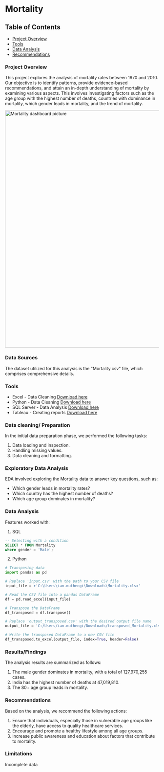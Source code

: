 # Mortality

## Table of Contents

- [Project Overview](#project-overview)
- [Tools](#tools)
- [Data Analysis](#data-analysis)
- [Recommendations](#recommendations)

### Project Overview

This project explores the analysis of mortality rates between 1970 and 2010. Our objective is to identify patterns, provide evidence-based recommendations, and attain an in-depth understanding of mortality by examining various aspects. This involves investigating factors such as the age group with the highest number of deaths, countries with dominance in mortality, which gender leads in mortality, and the trend of mortality.

<img width="776" alt="Mortality dashboard picture" src="https://github.com/IanLiam/Mortality_Dashboard-Tableau-/assets/117744677/fff64007-aff2-4863-afe9-ebfc6368eb60">

### Data Sources
The dataset utilized for this analysis is the "Mortality.csv" file, which comprises comprehensive details.

### Tools
- Excel - Data Cleaning  [Download here](https://www.microsoft.com/en-us/microsoft-365/download-office)
- Python - Data Cleaning  [Download here](https://www.anaconda.com/download)
- SQL Server - Data Analysis [Download here](https://www.microsoft.com/en-us/sql-server/sql-server-downloads)
- Tableau - Creating reports  [Download here](https://www.tableau.com/community/public)
  
### Data cleaning/ Preparation
In the initial data preparation phase, we performed the following tasks:

1. Data loading and inspection.
2. Handling missing values.
3. Data cleaning and formatting.

### Exploratory Data Analysis
EDA involved exploring the Mortality data to answer key questions, such as:

- Which gender leads in mortality rates?
- Which country has the highest number of deaths?
- Which age group dominates in mortality?

### Data Analysis
Features worked with:

1. SQL
```sql
-- Selecting with a condition
SELECT * FROM Mortality
where gender = 'Male';
```

2. Python
```python
# Transposing data
import pandas as pd

# Replace 'input.csv' with the path to your CSV file
input_file = r'C:\Users\ian.muthengi\Downloads\Mortality.xlsx'

# Read the CSV file into a pandas DataFrame
df = pd.read_excel(input_file)

# Transpose the DataFrame
df_transposed = df.transpose()

# Replace 'output_transposed.csv' with the desired output file name
output_file = 'C:/Users/ian.muthengi/Downloads/transposed_Mortality.xlsx'

# Write the transposed DataFrame to a new CSV file
df_transposed.to_excel(output_file, index=True, header=False)
```
### Results/Findings
The analysis results are summarized as follows:

1. The male gender dominates in mortality, with a total of 127,970,255 cases.
2. India has the highest number of deaths at 47,019,810.
3. The 80+ age group leads in mortality.

### Recommendations
Based on the analysis, we recommend the following actions:

1. Ensure that individuals, especially those in vulnerable age groups like the elderly, have access to quality healthcare services.
2. Encourage and promote a healthy lifestyle among all age groups.
3. Increase public awareness and education about factors that contribute to mortality.

### Limitations
Incomplete data
